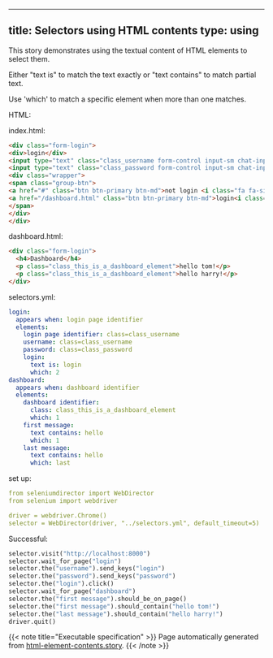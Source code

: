
---
title: Selectors using HTML contents
type: using
---



This story demonstrates using the textual content of
HTML elements to select them.

Either "text is" to match the text exactly or "text contains"
to match partial text.

Use 'which' to match a specific element when more than one
matches.



HTML:



index.html:

```html
<div class="form-login">
<div>login</div>
<input type="text" class="class_username form-control input-sm chat-input" placeholder="username" /></br>
<input type="text" class="class_password form-control input-sm chat-input" placeholder="password" /></br>
<div class="wrapper">
<span class="group-btn">
<a href="#" class="btn btn-primary btn-md">not login <i class="fa fa-sign-in"></i></a>
<a href="/dashboard.html" class="btn btn-primary btn-md">login<i class="fa fa-sign-in"></i></a>
</span>
</div>
</div>

```


dashboard.html:

```html
<div class="form-login">
  <h4>Dashboard</h4>
  <p class="class_this_is_a_dashboard_element">hello tom!</p>
  <p class="class_this_is_a_dashboard_element">hello harry!</p>
</div>

```





selectors.yml:

```yaml
login:
  appears when: login page identifier
  elements:
    login page identifier: class=class_username
    username: class=class_username
    password: class=class_password
    login:
      text is: login
      which: 2
dashboard:
  appears when: dashboard identifier
  elements:
    dashboard identifier:
      class: class_this_is_a_dashboard_element
      which: 1
    first message:
      text contains: hello
      which: 1
    last message:
      text contains: hello
      which: last

```

set up:

```yaml
from seleniumdirector import WebDirector
from selenium import webdriver

driver = webdriver.Chrome()
selector = WebDirector(driver, "../selectors.yml", default_timeout=5)

```




Successful:




```python
selector.visit("http://localhost:8000")
selector.wait_for_page("login")
selector.the("username").send_keys("login")
selector.the("password").send_keys("password")
selector.the("login").click()
selector.wait_for_page("dashboard")
selector.the("first message").should_be_on_page()
selector.the("first message").should_contain("hello tom!")
selector.the("last message").should_contain("hello harry!")
driver.quit()

```










{{< note title="Executable specification" >}}
Page automatically generated from <a href="https://github.com/hitchdev/hitchstory/blob/master/hitch/html-element-contents.story">html-element-contents.story</a>.
{{< /note >}}
